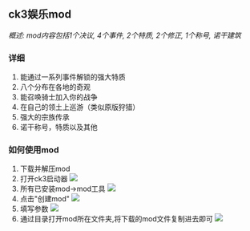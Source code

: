 <!--
 * @Date: 2021-05-18 19:50:57
 * @LastEditTime: 2022-02-14 16:38:22
 * @FilePath: \ck3-mod\readme.md
-->

## ck3娱乐mod

*概述: mod内容包括1个决议, 4个事件, 2个特质, 2个修正, 1个称号, 诺干建筑*

### 详细
1. 能通过一系列事件解锁的强大特质
2. 八个分布在各地的奇观
3. 能召唤骑士加入你的战争
4. 在自己的领土上巡游（类似原版狩猎）
5. 强大的宗族传承
6. 诺干称号，特质以及其他

### 如何使用mod

1. 下载并解压mod
2. 打开ck3启动器
   ![](https://gitee.com/jhhmyjt/tutu/raw/master/img/Snipaste_2021-05-19_22-07-50.png)
3. 所有已安装mod->mod工具
   ![](https://gitee.com/jhhmyjt/tutu/raw/master/img/Snipaste_2021-05-19_22-03-03.png)
4. 点击"创建mod"
   ![](https://gitee.com/jhhmyjt/tutu/raw/master/img/Snipaste_2021-05-19_22-04-03.png)
5. 填写参数
   ![](https://gitee.com/jhhmyjt/tutu/raw/master/img/Snipaste_2021-05-19_22-04-42.png)
6. 通过目录打开mod所在文件夹,将下载的mod文件复制进去即可
   ![](https://gitee.com/jhhmyjt/tutu/raw/master/img/Snipaste_2021-05-19_22-05-40.png)
